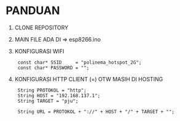 # PANDUAN 

1. CLONE REPOSITORY
2. MAIN FILE ADA DI => esp8266.ino 
3. KONFIGURASI WIFI

        const char* SSID     = "polinema_hotspot_2G";
        const char* PASSWORD = "";

4. KONFIGURASI HTTP CLIENT (=) OTW MASIH DI HOSTING

        String PROTOKOL = "http";
        String HOST = "192.168.137.1";
        String TARGET = "pju";
        
        String URL = PROTOKOL + "://" + HOST + "/" + TARGET + "";


